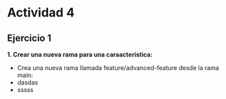 # Actividad 4
## Ejercicio 1
**1. Crear una nueva rama para una caraacterística:**
  - Crea una nueva rama llamada feature/advanced-feature desde la rama main:
  - dasdas
  - sssss
